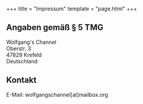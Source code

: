 +++
title = "Impressum"
template = "page.html"
+++

## Angaben gemäß § 5 TMG

Wolfgang's Channel</br>
Oberstr. 3</br>
47829 Krefeld</br>
Deutschland
## Kontakt
E-Mail: wolfgangschannel[аt]mailbox.org

